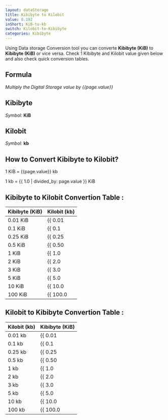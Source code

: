 ```yaml
---
layout: dataStorage
title: Kibibyte to Kilobit
value: 8.192
inShort: KiB-to-kb
switch: Kilobit-to-Kibibyte
categories: Kibibyte
---
```


Using Data storage Conversion tool you can converte **Kibibyte (KiB)** to **Kibibyte (KiB)** or vice versa. Check 1 Kibibyte and Kilobit value given below and also check quick conversion tables.

## Formula
*Multiply the Digital Storage value by {{page.value}}*

## Kibibyte
*Symbol:* **KiB**

## Kilobit
*Symbol:* **kb**

## How to Convert Kibibyte to Kilobit?

1 KiB = {{page.value}} kb

1 kb = {{ 1.0 | divided_by: page.value }} KiB


## Kibibyte to Kilobit Convertion Table :

| Kibibyte (KiB) | Kilobit (kb) |
| ---- | ---- |
| 0.01 KiB | {{ 0.01 | times: page.value | round: 12 }} kb |
| 0.1 KiB | {{ 0.1 | times: page.value | round: 12 }} kb |
| 0.25 KiB | {{ 0.25 | times: page.value | round: 12 }} kb |
| 0.5 KiB | {{ 0.50 | times: page.value | round: 12 }} kb |
| 1 KiB | {{ 1.0 | times: page.value | round: 12 }} kb |
| 2 KiB | {{ 2.0 | times: page.value | round: 12 }} kb |
| 3 KiB | {{ 3.0 | times: page.value | round: 12 }} kb |
| 5 KiB | {{ 5.0 | times: page.value | round: 12 }} kb |
| 10 KiB | {{ 10.0 | times: page.value | round: 12 }} kb |
| 100 KiB | {{ 100.0 | times: page.value | round: 12 }} kb |

## Kilobit to Kibibyte Convertion Table :

| Kilobit (kb) | Kibibyte (KiB) |
| ---- | ---- |
| 0.01 kb | {{ 0.01 | divided_by: page.value | round: 12 }} KiB |
| 0.1 kb | {{ 0.1 | divided_by: page.value | round: 12 }} KiB |
| 0.25 kb | {{ 0.25 | divided_by: page.value | round: 12 }} KiB |
| 0.5 kb | {{ 0.50 | divided_by: page.value | round: 12 }} KiB |
| 1 kb | {{ 1.0 | divided_by: page.value | round: 12 }} KiB |
| 2 kb | {{ 2.0 | divided_by: page.value | round: 12 }} KiB |
| 3 kb | {{ 3.0 | divided_by: page.value | round: 12 }} KiB |
| 5 kb | {{ 5.0 | divided_by: page.value | round: 12 }} KiB |
| 10 kb | {{ 10.0 | divided_by: page.value | round: 12 }} KiB |
| 100 kb | {{ 100.0 | divided_by: page.value | round: 12 }} KiB |


<script>
document.getElementById('selectInput')[5].selected = true
document.getElementById('selectOutput')[2].selected = true
</script>
